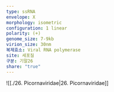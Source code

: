 ```yaml
---
type: ssRNA
envelope: X
morphology: isometric
configuration: 1 linear
polarity: (+)
genome_size: 7-9kb
virion_size: 30nm
복제효소: Viral RNA polymerase
site: 세포질
구분: 기말26
share: "true"
---
```

![[./26. Picornaviridae|26. Picornaviridae]]
